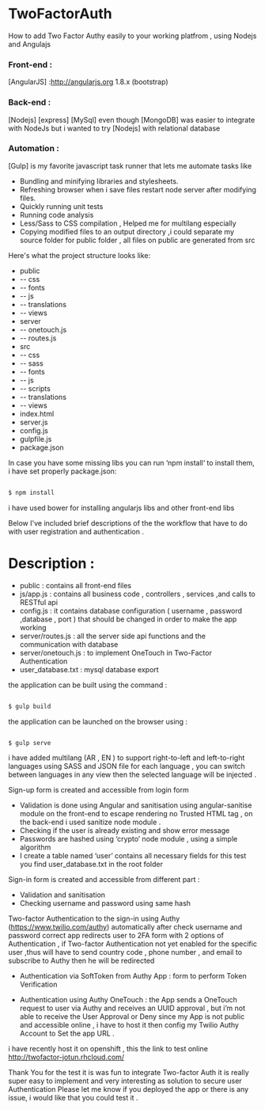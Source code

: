 # TwoFactorAuth
How to add Two Factor Authy easily to your working platfrom , using Nodejs and Angulajs

### Front-end :
[AngularJS] :<http://angularjs.org> 1.8.x (bootstrap)
### Back-end :
[Nodejs]
[express]
[MySql] even though [MongoDB] was easier to integrate with NodeJs but i wanted to try [Nodejs] with relational database
### Automation :
[Gulp] is my favorite javascript task runner that lets me automate tasks like

* Bundling and minifying libraries and stylesheets.
* Refreshing browser when i save files restart node server after modifying files.
* Quickly running unit tests
* Running code analysis
* Less/Sass to CSS compilation , Helped me for multilang especially
* Copying modified files to an output directory ,i could separate my source folder for public folder , all files on public are  generated from src



Here's what the project structure looks like:
* public
* -- css
* -- fonts
* -- js
* -- translations
* -- views
* server
* -- onetouch.js
* -- routes.js
* src
* -- css
* -- sass
* -- fonts
* -- js
* -- scripts
* -- translations
* -- views
* index.html
* server.js
* config.js
* gulpfile.js
* package.json






In case  you have some missing libs you can run ‘npm install‘ to install them, i have set properly package.json:


```sh

$ npm install

```

i have used bower for installing angularjs libs and other front-end libs


Below I've included brief descriptions of the the workflow that have to do with user registration and authentication .




# Description :


- public  :  contains all front-end files
- js/app.js : contains all business code , controllers , services ,and calls to RESTful api  
- config.js : it contains database configuration ( username , password ,database , port ) that should be changed in order to   make the app working
- server/routes.js : all the server side api functions and the communication with database
- server/onetouch.js : to implement OneTouch in Two-Factor Authentication
- user_database.txt : mysql database export






the application can be built using the command :

```sh

$ gulp build

```
the application can be launched on the browser using :
```sh

$ gulp serve

```
i have added multilang  (AR , EN ) to support right-to-left and left-to-right languages using SASS and JSON file for each language , you can switch between languages in any view then the selected language will be injected .


Sign-up form is created and accessible from login form  
- Validation is done using Angular  and sanitisation using angular-sanitise module on the front-end to escape rendering no Trusted HTML tag , on the back-end i used sanitize node module .
- Checking if the user is already existing and show error message
- Passwords are hashed using ‘crypto’ node module , using a simple algorithm
- I create a table named ‘user’  contains all necessary fields for this test you find  user_database.txt  in the root folder

Sign-in form is created and accessible from different part :
- Validation and sanitisation
- Checking username and password using same hash

Two-factor Authentication to the sign-in using Authy (https://www.twilio.com/authy)
 automatically after check username and password correct app redirects user to  2FA form
with 2 options of Authentication , if Two-factor Authentication not yet enabled for the specific user ,thus will have to send country code , phone number , and email to subscribe to Authy then he will be redirected
- Authentication via SoftToken from Authy App :  form to perform Token Verification  


- Authentication using Authy OneTouch : the App sends a OneTouch request to user via Authy and receives an UUID approval  , but i’m not able to receive the User Approval or Deny since  my App is not public and accessible online , i have to host it then config my Twilio Authy Account to Set the app URL  .

i have recently host it on openshift , this the link to test online <http://twofactor-jotun.rhcloud.com/>


Thank You for the test it is was fun to integrate Two-factor Auth it is really super easy to implement and very interesting as solution to secure user Authentication
Please let me know if you deployed the app or there is any issue, i would like that you could test it .
